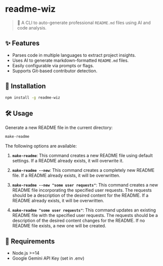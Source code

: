 # readme-wiz

> 🧙 A CLI to auto-generate professional `README.md` files using AI and code analysis.

## ✨ Features

- Parses code in multiple languages to extract project insights.
- Uses AI to generate markdown-formatted `README.md` files.
- Easily configurable via prompts or flags.
- Supports Git-based contributor detection.

## 🚀 Installation

```bash
npm install -g readme-wiz
```

## 🛠️ Usage

Generate a new README file in the current directory:

```bash
make-readme
```

The following options are available:

1. **`make-readme`**: This command creates a new README file using default settings. If a README already exists, it will overwrite it.

2. **`make-readme --new`**: This command creates a completely new README file. If a README already exists, it will be overwritten.

3. **`make-readme --new "some user requests"`**: This command creates a new README file incorporating the specified user requests. The requests should be a description of the desired content for the README. If a README already exists, it will be overwritten.

4. **`make-readme "some user requests"`**: This command updates an existing README file with the specified user requests. The requests should be a description of the desired content changes for the README. If no README file exists, a new one will be created.

## 🧪 Requirements

- Node.js >=14
- Google Gemini API Key (set in .env)
